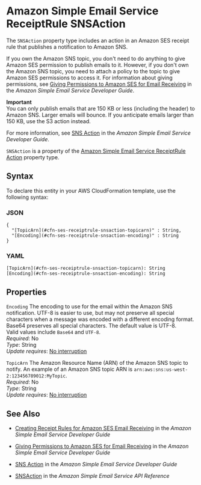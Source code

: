 # Amazon Simple Email Service ReceiptRule SNSAction<a name="aws-properties-ses-receiptrule-snsaction"></a>

<a name="aws-properties-ses-receiptrule-snsaction-description"></a>The `SNSAction` property type includes an action in an Amazon SES receipt rule that publishes a notification to Amazon SNS\.

If you own the Amazon SNS topic, you don't need to do anything to give Amazon SES permission to publish emails to it\. However, if you don't own the Amazon SNS topic, you need to attach a policy to the topic to give Amazon SES permissions to access it\. For information about giving permissions, see [Giving Permissions to Amazon SES for Email Receiving](url-ses-dev;receiving-email-permissions.html) in the *Amazon Simple Email Service Developer Guide*\.

**Important**  
You can only publish emails that are 150 KB or less \(including the header\) to Amazon SNS\. Larger emails will bounce\. If you anticipate emails larger than 150 KB, use the S3 action instead\.

For more information, see [SNS Action](url-ses-dev;receiving-email-action-sns.html) in the *Amazon Simple Email Service Developer Guide*\.

<a name="aws-properties-ses-receiptrule-snsaction-inheritance"></a> `SNSAction` is a property of the [Amazon Simple Email Service ReceiptRule Action](aws-properties-ses-receiptrule-action.md) property type\.

## Syntax<a name="aws-properties-ses-receiptrule-snsaction-syntax"></a>

To declare this entity in your AWS CloudFormation template, use the following syntax:

### JSON<a name="aws-properties-ses-receiptrule-snsaction-syntax.json"></a>

```
{
  "[TopicArn](#cfn-ses-receiptrule-snsaction-topicarn)" : String,
  "[Encoding](#cfn-ses-receiptrule-snsaction-encoding)" : String
}
```

### YAML<a name="aws-properties-ses-receiptrule-snsaction-syntax.yaml"></a>

```
[TopicArn](#cfn-ses-receiptrule-snsaction-topicarn): String
[Encoding](#cfn-ses-receiptrule-snsaction-encoding): String
```

## Properties<a name="aws-properties-ses-receiptrule-snsaction-properties"></a>

`Encoding`  <a name="cfn-ses-receiptrule-snsaction-encoding"></a>
The encoding to use for the email within the Amazon SNS notification\. UTF\-8 is easier to use, but may not preserve all special characters when a message was encoded with a different encoding format\. Base64 preserves all special characters\. The default value is UTF\-8\.  
Valid values include `Base64` and `UTF-8`\.  
 *Required*: No  
 *Type*: String  
 *Update requires*: [No interruption](using-cfn-updating-stacks-update-behaviors.md#update-no-interrupt) 

`TopicArn`  <a name="cfn-ses-receiptrule-snsaction-topicarn"></a>
The Amazon Resource Name \(ARN\) of the Amazon SNS topic to notify\. An example of an Amazon SNS topic ARN is `arn:aws:sns:us-west-2:123456789012:MyTopic`\.   
 *Required*: No  
 *Type*: String  
 *Update requires*: [No interruption](using-cfn-updating-stacks-update-behaviors.md#update-no-interrupt) 

## See Also<a name="aws-properties-ses-receiptrule-snsaction-seealso"></a>

+ [Creating Receipt Rules for Amazon SES Email Receiving](url-ses-dev;receiving-email-receipt-rules.html) in the *Amazon Simple Email Service Developer Guide*

+ [Giving Permissions to Amazon SES for Email Receiving](url-ses-dev;receiving-email-permissions.html) in the *Amazon Simple Email Service Developer Guide*

+ [SNS Action](url-ses-dev;receiving-email-action-sns.html) in the *Amazon Simple Email Service Developer Guide*

+ [SNSAction](url-ses-api;API_SNSAction.html) in the *Amazon Simple Email Service API Reference*